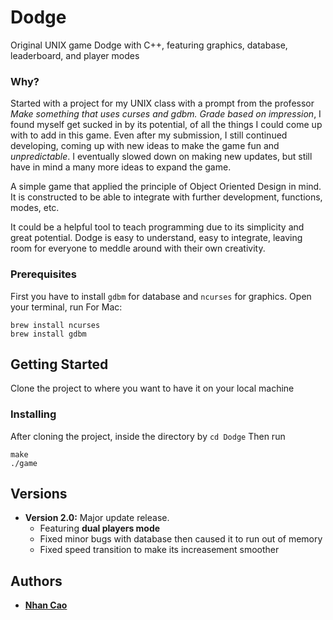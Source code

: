 # Dodge

Original UNIX game Dodge with C++, featuring graphics, database, leaderboard, and player modes 

### Why?

Started with a project for my UNIX class with a prompt from the professor *Make something that uses curses and gdbm. Grade based on impression*, I found myself get sucked in by its potential, of all the things I could come up with to add in this game. Even after my submission, I still continued developing, coming up with new ideas to make the game fun and *unpredictable*. I eventually slowed down on making new updates, but still have in mind a many more ideas to expand the game.

A simple game that applied the principle of Object Oriented Design in mind. It is constructed to be able to integrate with further development, functions, modes, etc. 

It could be a helpful tool to teach programming due to its simplicity and great potential. Dodge is easy to understand, easy to integrate, leaving room for everyone to meddle around with their own creativity.

### Prerequisites

First you have to install `gdbm` for database and `ncurses` for graphics. Open your terminal, run
For Mac:
```
brew install ncurses
brew install gdbm
```

## Getting Started

Clone the project to where you want to have it on your local machine

### Installing

After cloning the project, inside the directory by
```cd Dodge```
Then run
```
make
./game
```


## Versions

* **Version 2.0:** Major update release.
  * Featuring **dual players mode**
  * Fixed minor bugs with database then caused it to run out of memory
  * Fixed speed transition to make its increasement smoother

## Authors

* [**Nhan Cao**](https://www.linkedin.com/in/nhan-cao/)
